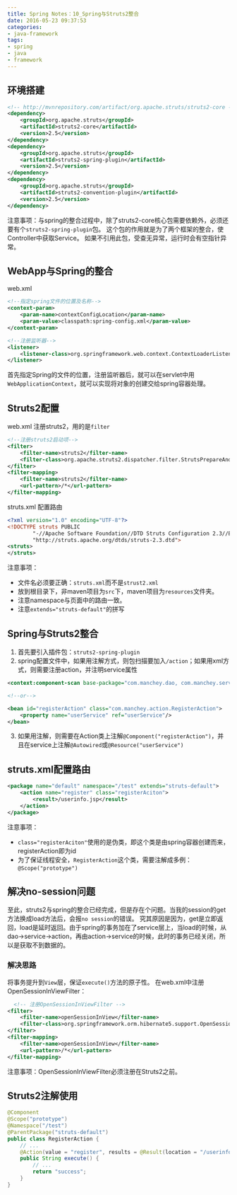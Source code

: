```yaml
---
title: Spring Notes：10_Spring与Struts2整合
date: 2016-05-23 09:37:53
categories:
- java-framework
tags:
- spring
- java
- framework
---
```

## 环境搭建
```xml
<!-- http://mvnrepository.com/artifact/org.apache.struts/struts2-core -->
<dependency>
    <groupId>org.apache.struts</groupId>
    <artifactId>struts2-core</artifactId>
    <version>2.5</version>
</dependency>
<dependency>
    <groupId>org.apache.struts</groupId>
    <artifactId>struts2-spring-plugin</artifactId>
    <version>2.5</version>
</dependency>
<dependency>
    <groupId>org.apache.struts</groupId>
    <artifactId>struts2-convention-plugin</artifactId>
    <version>2.5</version>
</dependency>
```
注意事项：与spring的整合过程中，除了struts2-core核心包需要依赖外，必须还要有个`struts2-spring-plugin`包。
这个包的作用就是为了两个框架的整合，使Controller中获取Service。
如果不引用此包，受查无异常，运行时会有空指针异常。

<!--more-->

## WebApp与Spring的整合
web.xml
```xml
<!--指定spring文件的位置及名称-->
<context-param>
    <param-name>contextConfigLocation</param-name>
    <param-value>classpath:spring-config.xml</param-value>
</context-param>

<!--注册监听器-->
<listener>
    <listener-class>org.springframework.web.context.ContextLoaderListener</listener-class>
</listener>
```
首先指定Spring的文件的位置，注册监听器后，就可以在servlet中用`WebApplicationContext`，就可以实现将对象的创建交给spring容器处理。

## Struts2配置
web.xml 注册struts2，用的是`filter`
```xml
<!--注册struts2启动项-->
<filter>
    <filter-name>struts2</filter-name>
    <filter-class>org.apache.struts2.dispatcher.filter.StrutsPrepareAndExecuteFilter</filter-class>
</filter>
<filter-mapping>
    <filter-name>struts2</filter-name>
    <url-pattern>/*</url-pattern>
</filter-mapping>
```
struts.xml 配置路由
```xml
<?xml version="1.0" encoding="UTF-8"?>
<!DOCTYPE struts PUBLIC
        "-//Apache Software Foundation//DTD Struts Configuration 2.3//EN"
        "http://struts.apache.org/dtds/struts-2.3.dtd">
<struts>
</struts>
```
注意事项：
- 文件名必须要正确：`struts.xml`而不是`strust2.xml`
- 放到根目录下，非maven项目为`src`下，maven项目为`resources`文件夹。
- 注意namespace与页面中的路由一致。
- 注意`extends="struts-default"`的拼写

## Spring与Struts2整合
1. 首先要引入插件包：`struts2-spring-plugin`
2. spring配置文件中，如果用注解方式，则包扫描要加入`/action`；如果用xml方式，则需要注册action，并注明service属性
```xml
<context:component-scan base-package="com.manchey.dao, com.manchey.service, com.manchey.action"/>

<!--or-->

<bean id="registerAction" class="com.manchey.action.RegisterAction">
    <property name="userService" ref="userService"/>
</bean>
```
3. 如果用注解，则需要在Action类上注解`@Component("registerAction")`，并且在service上注解`@Autowired`或`@Resource("userService")`

## struts.xml配置路由
```xml
<package name="default" namespace="/test" extends="struts-default">
    <action name="register" class="registerAciton">
        <result>/userinfo.jsp</result>
    </action>
</package>
```
注意事项：
- `class="registerAciton"`使用的是伪类，即这个类是由spring容器创建而来，registerAction即为id
- 为了保证线程安全，`RegisterAction`这个类，需要注解成多例：`@Scope("prototype")`

## 解决no-session问题
至此，struts2与spring的整合已经完成，但是存在个问题。当我的session的get方法换成load方法后，会报`no session`的错误。
究其原因是因为，get是立即返回，load是延时返回。由于spring的事务加在了service层上，当load的时候，从dao->service->action，再由action->service的时候，此时的事务已经关闭，所以是获取不到数据的。
### 解决思路
将事务提升到`View`层，保证`execute()`方法的原子性。
在web.xml中注册OpenSessionInViewFilter：
```xml
  <!-- 注册OpenSessionInViewFilter -->
<filter>
    <filter-name>openSessionInView</filter-name>
    <filter-class>org.springframework.orm.hibernate5.support.OpenSessionInViewFilter</filter-class>
</filter>
<filter-mapping>
    <filter-name>openSessionInView</filter-name>
    <url-pattern>/*</url-pattern>
</filter-mapping>
```
注意事项：OpenSessionInViewFilter必须注册在Struts2之前。

## Struts2注解使用
```java
@Component
@Scope("prototype")
@Namespace("/test")
@ParentPackage("struts-default")
public class RegisterAction {
    // ...
    @Action(value = "register", results = @Result(location = "/userinfo.jsp"))
    public String execute() {
        // ...
        return "success";
    }
}
```
